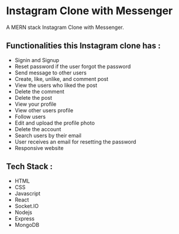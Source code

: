 # Instagram Clone with Messenger
A MERN stack Instagram Clone with Messenger.

## Functionalities this Instagram clone has :
 * Signin and Signup
 * Reset password if the user forgot the password
 * Send message to other users
 * Create, like, unlike, and comment post
 * View the users who liked the post
 * Delete the comment
 * Delete the post
 * View your profile
 * View other users profile
 * Follow users
 * Edit and upload the profile photo
 * Delete the account
 * Search users by their email
 * User receives an email for resetting the password
 * Responsive website
 
## Tech Stack :
* HTML
* CSS
* Javascript
* React
* Socket.IO
* Nodejs
* Express
* MongoDB

